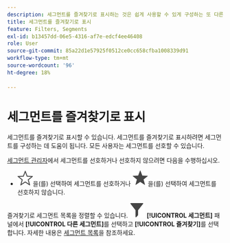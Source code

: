 ```yaml
---
description: 세그먼트를 즐겨찾기로 표시하는 것은 쉽게 사용할 수 있게 구성하는 또 다른 방법입니다.
title: 세그먼트를 즐겨찾기로 표시
feature: Filters, Segments
exl-id: b13457dd-06e5-4316-af7e-edcf4ee46408
role: User
source-git-commit: 85a22d1e57925f0512ce0cc658cfba1008339d91
workflow-type: tm+mt
source-wordcount: '96'
ht-degree: 18%

---
```


# 세그먼트를 즐겨찾기로 표시

세그먼트를 즐겨찾기로 표시할 수 있습니다. 세그먼트를 즐겨찾기로 표시하려면 세그먼트를 구성하는 데 도움이 됩니다. 모든 사용자는 세그먼트를 선호할 수 있습니다.

[세그먼트 관리자](/help/components/filters/manage-filters.md)에서 세그먼트를 선호하거나 선호하지 않으려면 다음을 수행하십시오.

* ![StarOutline](/help/assets/icons/StarOutline.svg)을(를) 선택하여 세그먼트를 선호하거나 ![Star](/help/assets/icons/Star.svg)을(를) 선택하여 세그먼트를 선호하지 않습니다.

즐겨찾기로 세그먼트 목록을 정렬할 수 있습니다. ![세그먼트](/help/assets/icons/Filter.svg) **[!UICONTROL 세그먼트]** 패널에서 **[!UICONTROL 다른 세그먼트]**&#x200B;를 선택하고 **[!UICONTROL 즐겨찾기]**&#x200B;를 선택합니다. 자세한 내용은 [세그먼트 목록](/help/components/filters/filters-filter.md)을 참조하세요.
